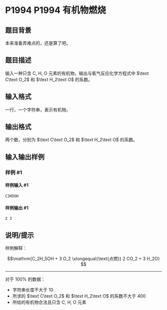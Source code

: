 # P1994 P1994 有机物燃烧

## 题目背景

本来准备弄难点的，还是算了吧。

## 题目描述

输入一种只含 $\text{C, H, O}$ 元素的有机物，输出与氧气反应化学方程式中 $\text C\text O_2$ 和 $\text H_2\text O$ 的系数。

## 输入格式

一行，一个字符串，表示有机物。

## 输出格式

两个数，分别为 $\text C\text O_2$ 和 $\text H_2\text O$ 的系数。

## 输入输出样例

### 样例 #1

#### 样例输入 #1

```
C2H5OH
```

#### 样例输出 #1

```
2 3
```

## 说明/提示

样例解释：

$$\mathrm{C_2H_5OH + 3 O_2 \xlongequal{\text{点燃}} 2 CO_2 + 3 H_2O} $$


---


对于 $100\%$ 的数据：

- 字符串长度不大于 $10$
- 所求的 $\text C\text O_2$ 和 $\text H_2\text O$ 的系数不大于 $400$
- 所给的有机物合法且只含 $\text{C, H, O}$ 元素
